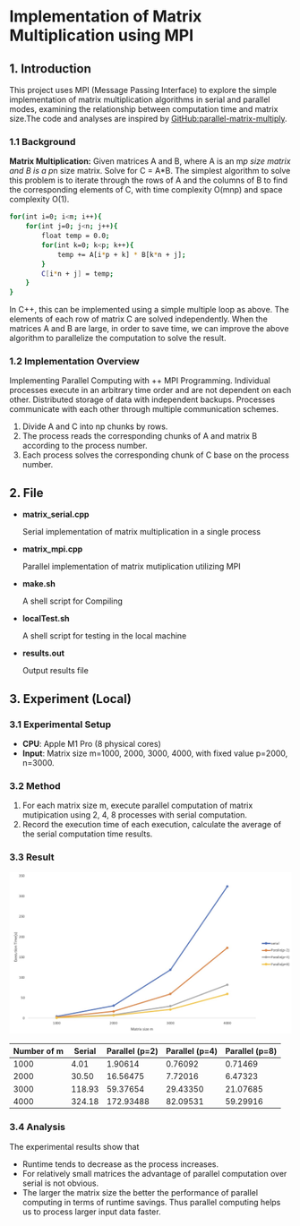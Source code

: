 # Implementation of Matrix Multiplication using MPI

## 1. Introduction

This project uses MPI (Message Passing Interface) to explore the simple implementation of matrix multiplication algorithms in serial and parallel modes, examining the relationship between computation time and matrix size.The code and analyses are inspired by [GitHub:parallel-matrix-multiply](https://github.com/fengfu-chris/parallel-matrix-multiply).

### 1.1 Background

**Matrix Multiplication:** Given matrices A and B, where A is an m*p size matrix and B is a p*n size matrix. Solve for C = A*B. The simplest algorithm to solve this problem is to iterate through the rows of A and the columns of B to find the corresponding elements of C, with time complexity O(mnp) and space complexity O(1). 
```bash
for(int i=0; i<m; i++){
    for(int j=0; j<n; j++){
        float temp = 0.0;
        for(int k=0; k<p; k++){
            temp += A[i*p + k] * B[k*n + j];
        }
        C[i*n + j] = temp;
    }
}
```
In C++, this can be  implemented using a simple multiple loop as above. 
The elements of each row of matrix C are solved independently. When the matrices A and B are large, in order to save time, we can improve the above algorithm to parallelize the computation to solve the result.

### 1.2 Implementation Overview

Implementing Parallel Computing with ++ MPI Programming. Individual processes execute in an arbitrary time order and are not dependent on each other. Distributed storage of data with independent backups. Processes communicate with each other through multiple communication schemes.

1. Divide A and C into np chunks by rows.
2. The process reads the corresponding chunks of A and matrix B according to the process number.
3. Each process solves the corresponding chunk of C base on the process number.

## 2. File
* **matrix_serial.cpp**

  Serial implementation of matrix multiplication in a single process

* **matrix_mpi.cpp**

  Parallel implementation of matrix mutiplication utilizing MPI
  
* **make.sh**

  A shell script for Compiling 
  
* **localTest.sh**

  A shell script for testing in the local machine
  
* **results.out**

  Output results file

## 3. Experiment (Local)

### 3.1 Experimental Setup

* **CPU**: Apple M1 Pro (8 physical cores)
* **Input**: Matrix size m=1000, 2000, 3000, 4000, with fixed value p=2000, n=3000.

### 3.2 Method

1. For each matrix size m, execute parallel computation of matrix mutipication using 2, 4, 8 processes with serial computation.
2. Record the execution time of each execution, calculate the average of the serial computation time results.


### 3.3 Result

<img src="imgs/res_graph.jpg" style="zoom:80%;" />


| Number of m |    Serial    | Parallel (p=2) | Parallel (p=4) | Parallel (p=8) |
|-------------|--------------|----------------|----------------|----------------|
|         1000|          4.01|         1.90614|         0.76092|         0.71469|
|         2000|         30.50|        16.56475|         7.72016|         6.47323|
|         3000|        118.93|        59.37654|        29.43350|        21.07685|
|         4000|        324.18|       172.93488|        82.09531|        59.29916|

### 3.4 Analysis

The experimental results show that
+ Runtime tends to decrease as the process increases.
+ For relatively small matrices the advantage of parallel computation over serial is not obvious.
+ The larger the matrix size the better the performance of parallel computing in terms of runtime savings. Thus parallel computing helps us to process larger input data faster.
